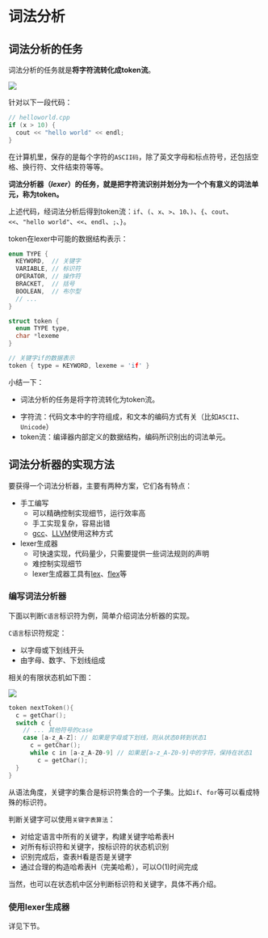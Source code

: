 # 词法分析

## 词法分析的任务

词法分析的任务就是**将字符流转化成token流**。

![](https://tva1.sinaimg.cn/large/008i3skNgy1gsxy8rv2mxj30dq021wef.jpg)

针对以下一段代码：

```c++
// helloworld.cpp
if (x > 10) {
  cout << "hello world" << endl;
}
```

在计算机里，保存的是每个字符的`ASCII码`，除了英文字母和标点符号，还包括空格、换行符、文件结束符等等。

**词法分析器（*lexer*）**的任务，就是**把字符流识别并划分为一个个有意义的词法单元，称为token。**

上述代码，经词法分析后得到token流：`if`、`(`、`x`、`>`、`10`、`)`、`{`、`cout`、`<<`、`"hello world"`、`<<`、`endl`、`;`、`}`。

token在lexer中可能的数据结构表示：

```c++
enum TYPE {
  KEYWORD,  // 关键字
  VARIABLE, // 标识符
  OPERATOR, // 操作符
  BRACKET,  // 括号
  BOOLEAN,  // 布尔型
  // ...
}

struct token {
  enum TYPE type,
  char *lexeme
}

// 关键字if的数据表示
token { type = KEYWORD, lexeme = 'if' }
```

小结一下：

* 词法分析的任务是将字符流转化为token流。

- 字符流：代码文本中的字符组成，和文本的编码方式有关（比如`ASCII`、`Unicode`）
- token流：编译器内部定义的数据结构，编码所识别出的词法单元。

## 词法分析器的实现方法

要获得一个词法分析器，主要有两种方案，它们各有特点：

* 手工编写
  * 可以精确控制实现细节，运行效率高
  * 手工实现复杂，容易出错
  * [gcc](https://zh.wikipedia.org/wiki/GCC)、[LLVM](https://zh.wikipedia.org/wiki/LLVM)使用这种方式
* lexer生成器
  * 可快速实现，代码量少，只需要提供一些词法规则的声明
  * 难控制实现细节
  * lexer生成器工具有[lex](https://zh.wikipedia.org/wiki/Lex)、[flex](https://zh.wikipedia.org/wiki/Flex%E8%A9%9E%E6%B3%95%E5%88%86%E6%9E%90%E5%99%A8)等

### 编写词法分析器

下面以判断`C语言`标识符为例，简单介绍词法分析器的实现。

`C语言`标识符规定：

* 以字母或下划线开头
* 由字母、数字、下划线组成

相关的有限状态机如下图：

![](https://tva1.sinaimg.cn/large/008i3skNgy1gsuq0ow2tuj30ek03jgll.jpg)

```c
token nextToken(){
  c = getChar();
  switch c {
    // ... 其他符号的case
    case [a-z_A-Z]: // 如果是字母或下划线，则从状态0转到状态1
      c = getChar();
      while c in [a-z_A-Z0-9] // 如果是[a-z_A-Z0-9]中的字符，保持在状态1
        c = getChar(); 
  }
}
```

从语法角度，关键字的集合是标识符集合的一个子集。比如`if`、`for`等可以看成特殊的标识符。

判断关键字可以使用`关键字表算法`：

- 对给定语言中所有的关键字，构建关键字哈希表H
- 对所有标识符和关键字，按标识符的状态机识别
- 识别完成后，查表H看是否是关键字
- 通过合理的构造哈希表H（完美哈希），可以O(1)时间完成

当然，也可以在状态机中区分判断标识符和关键字，具体不再介绍。

### 使用lexer生成器

详见下节。

